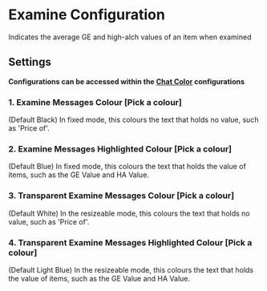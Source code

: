 # Examine Configuration

Indicates the average GE and high-alch values of an item when examined

## Settings

**Configurations can be accessed within the [Chat Color](https://github.com/runelite/runelite/wiki/Chat-Color) configurations**

### 1. Examine Messages Colour [Pick a colour]

(Default Black) In fixed mode, this colours the text that holds no value, such as 'Price of'.

### 2. Examine Messages Highlighted Colour [Pick a colour]

(Default Blue) In fixed mode, this colours the text that holds the value of items, such as the GE Value and HA Value.

### 3. Transparent Examine Messages Colour [Pick a colour]

(Default White) In the resizeable mode, this colours the text that holds no value, such as 'Price of'.

### 4. Transparent Examine Messages Highlighted Colour [Pick a colour]

(Default Light Blue) In the resizeable mode, this colours the text that holds the value of items, such as the GE Value and HA Value.


